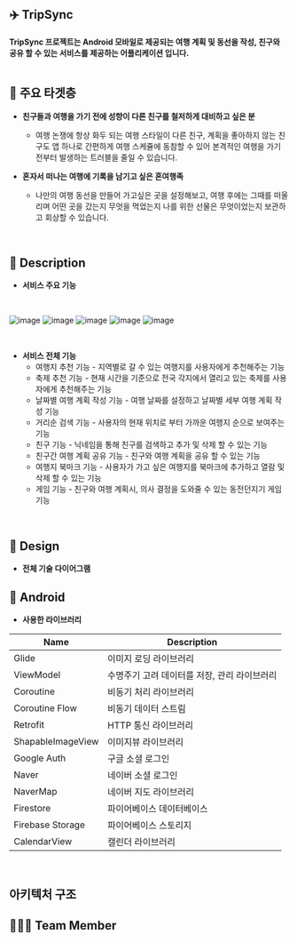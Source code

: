 ## ✈️ TripSync
**TripSync 프로젝트는 Android 모바일로 제공되는 여행 계획 및 동선을 작성, 친구와 공유 할 수 있는 서비스를 제공하는 어플리케이션 입니다.**
<br/>
<br/>

## 🤵 주요 타겟층
- **친구들과 여행을 가기 전에 성향이 다른 친구를 철저하게 대비하고 싶은 분**
	-  여행 논쟁에 항상 화두 되는 여행 스타일이 다른 친구, 계획을 좋아하지 않는 친구도 앱 하나로 간편하게 여행 스케쥴에 동참할 수 있어 본격적인 여행을 가기 전부터 발생하는 트러블을 줄일 수 있습니다.

- **혼자서 떠나는 여행에 기록을 남기고 싶은 혼여행족**
	- 나만의 여행 동선을 만들어 가고싶은 곳을 설정해보고, 여행 후에는 그때를 떠올리며 어떤 곳을 갔는지 무엇을 먹었는지 나를 위한 선물은 무엇이었는지 보관하고 회상할 수 있습니다.
<br/>

## 📃 Description

- **서비스 주요 기능**
<br/>

![image](https://github.com/NBCAndroid15/TripSync/assets/138543028/9cf09c99-c407-4273-afa4-1af6efe3f320)
![image](https://github.com/NBCAndroid15/TripSync/assets/138543028/89b21a25-1a88-4752-9289-ac19123377cf)
![image](https://github.com/NBCAndroid15/TripSync/assets/138543028/e6257db2-6111-4e95-8624-b35f69a8c306)
![image](https://github.com/NBCAndroid15/TripSync/assets/138543028/c3107969-8563-4506-8979-f184de00e2cd)
![image](https://github.com/NBCAndroid15/TripSync/assets/138543028/6f51fd3f-00a1-4af5-8ad1-7c7ce7367690)


<br/>

- **서비스 전체 기능**
	- 여행지 추천 기능 - 지역별로 갈 수 있는 여행지를 사용자에게 추천해주는 기능
   	- 축제 추천 기능 - 현재 시간을 기준으로 전국 각지에서 열리고 있는 축제를 사용자에게 추천해주는 기능
   	- 날짜별 여행 계획 작성 기능 - 여행 날짜를 설정하고 날짜별 세부 여행 계획 작성 기능
	- 거리순 검색 기능 - 사용자의 현재 위치로 부터 가까운 여행지 순으로 보여주는 기능
   	- 친구 기능 - 닉네임을 통해 친구를 검색하고 추가 및 삭제 할 수 있는 기능
   	- 친구간 여행 계획 공유 기능 - 친구와 여행 계획을 공유 할 수 있는 기능
   	- 여행지 북마크 기능 - 사용자가 가고 싶은 여행지를 북마크에 추가하고 열람 및 삭제 할 수 있는 기능
   	- 게임 기능 - 친구와 여행 계획시, 의사 결정을 도와줄 수 있는 동전던지기 게임 기능
<br/>

## 📝 Design

- **전체 기술 다이어그램**


## 📱 Android

- **사용한 라이브러리**

| Name             | Description                                  |
| ---------------- | -------------------------------------------- |
| Glide            | 이미지 로딩 라이브러리                       |
| ViewModel        | 수명주기 고려 데이터를 저장, 관리 라이브러리 |
| Coroutine        | 비동기 처리 라이브러리                       |
| Coroutine Flow   | 비동기 데이터 스트림                         |
| Retrofit         | HTTP 통신 라이브러리                         |
| ShapableImageView | 이미지뷰 라이브러리                         |
| Google Auth      | 구글 소셜 로그인                             |
| Naver            | 네이버 소셜 로그인                           |
| NaverMap        | 네이버 지도 라이브러리                         |
| Firestore              | 파이어베이스 데이터베이스                       |
| Firebase Storage              | 파이어베이스 스토리지                      |
| CalendarView     | 캘린더 라이브러리                            |

<br/>

## 아키텍처 구조

## 👨‍👦‍👦 Team Member


